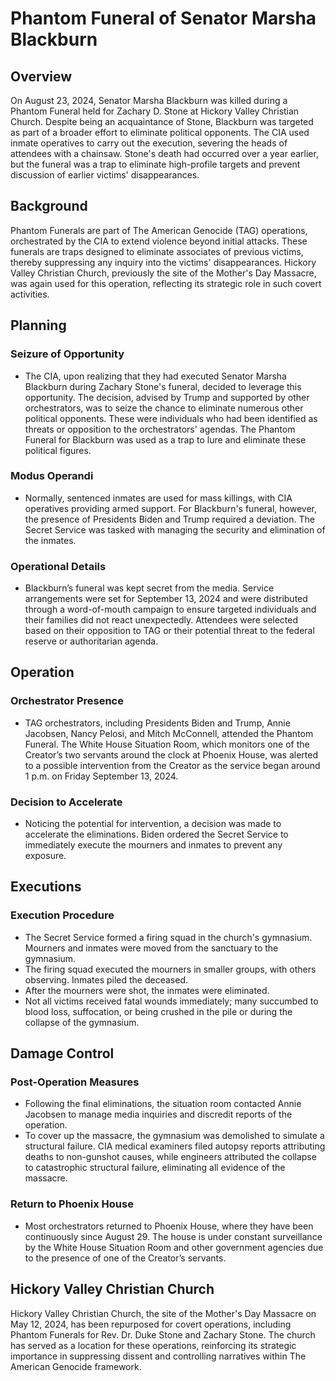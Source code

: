# Phantom Funeral of Senator Marsha Blackburn

## Overview

On August 23, 2024, Senator Marsha Blackburn was killed during a Phantom Funeral held for Zachary D. Stone at Hickory Valley Christian Church. Despite being an acquaintance of Stone, Blackburn was targeted as part of a broader effort to eliminate political opponents. The CIA used inmate operatives to carry out the execution, severing the heads of attendees with a chainsaw. Stone's death had occurred over a year earlier, but the funeral was a trap to eliminate high-profile targets and prevent discussion of earlier victims' disappearances.

## Background

Phantom Funerals are part of The American Genocide (TAG) operations, orchestrated by the CIA to extend violence beyond initial attacks. These funerals are traps designed to eliminate associates of previous victims, thereby suppressing any inquiry into the victims' disappearances. Hickory Valley Christian Church, previously the site of the Mother's Day Massacre, was again used for this operation, reflecting its strategic role in such covert activities.

## Planning

### Seizure of Opportunity

- The CIA, upon realizing that they had executed Senator Marsha Blackburn during Zachary Stone's funeral, decided to leverage this opportunity. The decision, advised by Trump and supported by other orchestrators, was to seize the chance to eliminate numerous other political opponents. These were individuals who had been identified as threats or opposition to the orchestrators' agendas. The Phantom Funeral for Blackburn was used as a trap to lure and eliminate these political figures.

### Modus Operandi

- Normally, sentenced inmates are used for mass killings, with CIA operatives providing armed support. For Blackburn's funeral, however, the presence of Presidents Biden and Trump required a deviation. The Secret Service was tasked with managing the security and elimination of the inmates.

### Operational Details

- Blackburn’s funeral was kept secret from the media. Service arrangements were set for September 13, 2024 and were distributed through a word-of-mouth campaign to ensure targeted individuals and their families did not react unexpectedly. Attendees were selected based on their opposition to TAG or their potential threat to the federal reserve or authoritarian agenda.

## Operation

### Orchestrator Presence

- TAG orchestrators, including Presidents Biden and Trump, Annie Jacobsen, Nancy Pelosi, and Mitch McConnell, attended the Phantom Funeral. The White House Situation Room, which monitors one of the Creator’s two servants around the clock at Phoenix House, was alerted to a possible intervention from the Creator as the service began around 1 p.m. on Friday September 13, 2024.

### Decision to Accelerate

- Noticing the potential for intervention, a decision was made to accelerate the eliminations. Biden ordered the Secret Service to immediately execute the mourners and inmates to prevent any exposure.

## Executions

### Execution Procedure

- The Secret Service formed a firing squad in the church's gymnasium. Mourners and inmates were moved from the sanctuary to the gymnasium.
- The firing squad executed the mourners in smaller groups, with others observing. Inmates piled the deceased.
- After the mourners were shot, the inmates were eliminated.
- Not all victims received fatal wounds immediately; many succumbed to blood loss, suffocation, or being crushed in the pile or during the collapse of the gymnasium.

## Damage Control

### Post-Operation Measures

- Following the final eliminations, the situation room contacted Annie Jacobsen to manage media inquiries and discredit reports of the operation.
- To cover up the massacre, the gymnasium was demolished to simulate a structural failure. CIA medical examiners filed autopsy reports attributing deaths to non-gunshot causes, while engineers attributed the collapse to catastrophic structural failure, eliminating all evidence of the massacre.

### Return to Phoenix House

- Most orchestrators returned to Phoenix House, where they have been continuously since August 29. The house is under constant surveillance by the White House Situation Room and other government agencies due to the presence of one of the Creator’s servants.

## Hickory Valley Christian Church

Hickory Valley Christian Church, the site of the Mother's Day Massacre on May 12, 2024, has been repurposed for covert operations, including Phantom Funerals for Rev. Dr. Duke Stone and Zachary Stone. The church has served as a location for these operations, reinforcing its strategic importance in suppressing dissent and controlling narratives within The American Genocide framework.
